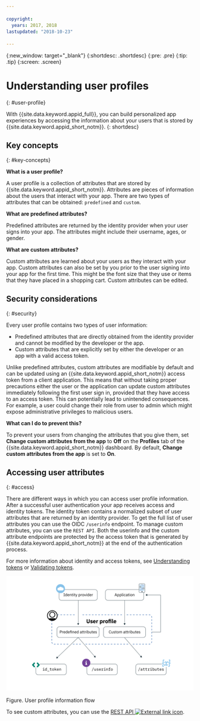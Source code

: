 ```yaml
---

copyright:
  years: 2017, 2018
lastupdated: "2018-10-23"

---
```


{:new_window: target="_blank"}
{:shortdesc: .shortdesc}
{:pre: .pre}
{:tip: .tip}
{:screen: .screen}

# Understanding user profiles
{: #user-profile}

With {{site.data.keyword.appid_full}}, you can build personalized app experiences by accessing the information about your users that is stored by {{site.data.keyword.appid_short_notm}}.
{: shortdesc}

## Key concepts
{: #key-concepts}

**What is a user profile?**

A user profile is a collection of attributes that are stored by {{site.data.keyword.appid_short_notm}}. Attributes are pieces of information about the users that interact with your app. There are two types of attributes that can be obtained: `predefined` and `custom`.

**What are predefined attributes?**

Predefined attributes are returned by the identity provider when your user signs into your app. The attributes might include their username, ages, or gender.

**What are custom attributes?**

Custom attributes are learned about your users as they interact with your app. Custom attributes can also be set by you prior to the user signing into your app for the first time. This might be the font size that they use or items that they have placed in a shopping cart. Custom attributes can be edited.

## Security considerations
{: #security}

Every user profile contains two types of user information:

* Predefined attributes that are directly obtained from the identity provider and cannot be modified by the developer or the app.
* Custom attributes that are explicitly set by either the developer or an app with a valid access token.

Unlike predefined attributes, custom attributes are modifiable by default and can be updated using an {{site.data.keyword.appid_short_notm}} access token from a client application. This means that without taking proper precautions either the user or the application can update custom attributes immediately following the first user sign in, provided that they have access to an access token. This can potentially lead to unintended consequences. For example, a user could change their role from user to admin which might expose administrative privileges to malicious users.

**What can I do to prevent this?**

To prevent your users from changing the attributes that you give them, set **Change custom attributes from the app** to **Off** on the **Profiles** tab of the {{site.data.keyword.appid_short_notm}} dashboard. By default, **Change custom attributes from the app** is set to **On**.

## Accessing user attributes
{: #access}

There are different ways in which you can access user profile information. After a successful user authentication your app receives access and identity tokens. The identity token contains a normalized subset of user attributes that are returned by an identity provider. To get the full list of user attributes you can use the OIDC `/userinfo` endpoint. To manage custom attributes, you can use the `REST API`. Both the userinfo and the custom attribute endpoints are protected by the access token that is generated by {{site.data.keyword.appid_short_notm}} at the end of the authentication process.

For more information about identity and access tokens, see [Understanding tokens](/docs/services/appid/authorization.html#tokens) or [Validating tokens](/docs/services/appid/tokens.html).

![{{site.data.keyword.appid_short_notm}} user profile architecture](images/user-profile1.png)

Figure. User profile information flow

To see custom attributes, you can use the <a href="https://appid-profiles.ng.bluemix.net/swagger-ui/index.html#/Attributes" target="_blank">REST API <img src="../../icons/launch-glyph.svg" alt="External link icon"></a>.

</br>
</br>
